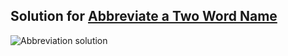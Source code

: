 ## Solution for [Abbreviate a Two Word Name](https://www.codewars.com/kata/abbreviate-a-two-word-name/train/javascript)

![Abbreviation solution](https://user-images.githubusercontent.com/29050911/33797967-aef9184a-dcc5-11e7-81a1-ed88dc9cb2e4.jpg)
